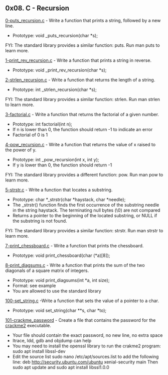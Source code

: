 ## 0x08. C - Recursion

[0-puts_recursion.c](./0-puts_recursion.c) - Write a function that prints a string, followed by a new line.

- Prototype: void \_puts_recursion(char \*s);

FYI: The standard library provides a similar function: puts. Run man puts to learn more.

[1-print_rev_recursion.c](./1-print_rev_recursion.c) - Write a function that prints a string in reverse.

- Prototype: void \_print_rev_recursion(char \*s);

[2-strlen_recursion.c](./2-strlen_recursion.c) - Write a function that returns the length of a string.

- Prototype: int \_strlen_recursion(char \*s);

FYI: The standard library provides a similar function: strlen. Run man strlen to learn more.

[3-factorial.c](./3-factorial.c) - Write a function that returns the factorial of a given number.

- Prototype: int factorial(int n);
- If n is lower than 0, the function should return -1 to indicate an error
- Factorial of 0 is 1

[4-pow_recursion.c](./4-pow_recursion.c) - Write a function that returns the value of x raised to the power of y.

- Prototype: int \_pow_recursion(int x, int y);
- If y is lower than 0, the function should return -1

FYI: The standard library provides a different function: pow. Run man pow to learn more.

[5-strstr.c](./5-strstr.c) - Write a function that locates a substring.

- Prototype: char *\_strstr(char *haystack, char \*needle);
- The \_strstr() function finds the first occurrence of the substring needle in the string haystack. The terminating null bytes (\0) are not compared
- Returns a pointer to the beginning of the located substring, or NULL if the substring is not found.

FYI: The standard library provides a similar function: strstr. Run man strstr to learn more.

[7-print_chessboard.c](./7-print_chessboard.c) - Write a function that prints the chessboard.

- Prototype: void print_chessboard(char (\*a)[8]);

[8-print_diagsums.c](./8-print_diagsums.c) - Write a function that prints the sum of the two diagonals of a square matrix of integers.

- Prototype: void print_diagsums(int \*a, int size);
- Format: see example
- You are allowed to use the standard library

[100-set_string.c](./100-set_string.c) -Write a function that sets the value of a pointer to a char.

- Prototype: void set_string(char \**s, char *to);

[101-crackme_password](./101-crackme_password) - Create a file that contains the password for the [crackme2](https://github.com/holbertonschool/0x06.c) executable.

- Your file should contain the exact password, no new line, no extra space
- ltrace, ldd, gdb and objdump can help
- You may need to install the openssl library to run the crakme2 program: sudo apt install libssl-dev
- Edit the source list sudo nano /etc/apt/sources.list to add the following line: deb http://security.ubuntu.com/ubuntu xenial-security main Then sudo apt update and sudo apt install libssl1.0.0
